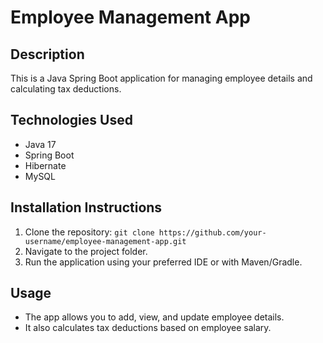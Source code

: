# Employee Management App

## Description
This is a Java Spring Boot application for managing employee details and calculating tax deductions.

## Technologies Used
- Java 17
- Spring Boot
- Hibernate
- MySQL

## Installation Instructions
1. Clone the repository: `git clone https://github.com/your-username/employee-management-app.git`
2. Navigate to the project folder.
3. Run the application using your preferred IDE or with Maven/Gradle.

## Usage
- The app allows you to add, view, and update employee details.
- It also calculates tax deductions based on employee salary.
